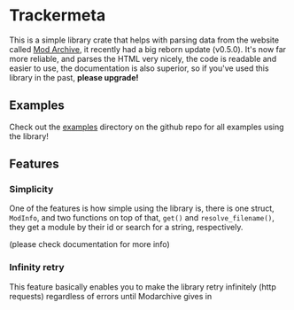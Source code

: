 # Trackermeta

This is a simple library crate that helps with parsing data from the website called [Mod Archive](https://modarchive.org), it recently had a big reborn update (v0.5.0).
It's now far more reliable, and parses the HTML very nicely, the code is readable and easier to use, the documentation is also superior, so if you've used this library in the past, **please upgrade!**

## Examples

Check out the [examples](examples) directory on the github repo for all examples using the library!

## Features

### Simplicity

One of the features is how simple using the library is, there is one struct,
`ModInfo`, and two functions on top of that, `get()` and `resolve_filename()`,
they get a module by their id or search for a string, respectively.

(please check documentation for more info)

### Infinity retry

This feature basically enables you to make the library retry infinitely
(http requests) regardless of errors until Modarchive gives in
